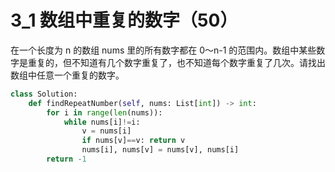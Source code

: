 # 3_1 数组中重复的数字（50）
在一个长度为 n 的数组 nums 里的所有数字都在 0～n-1 的范围内。数组中某些数字是重复的，但不知道有几个数字重复了，也不知道每个数字重复了几次。请找出数组中任意一个重复的数字。
```python
class Solution:
    def findRepeatNumber(self, nums: List[int]) -> int:
        for i in range(len(nums)):
            while nums[i]!=i:
                v = nums[i]
                if nums[v]==v: return v
                nums[i], nums[v] = nums[v], nums[i]
        return -1
```
```python
```
```python
```
```python
```
```python
```
```python
```
```python
```
```python
```
```python
```